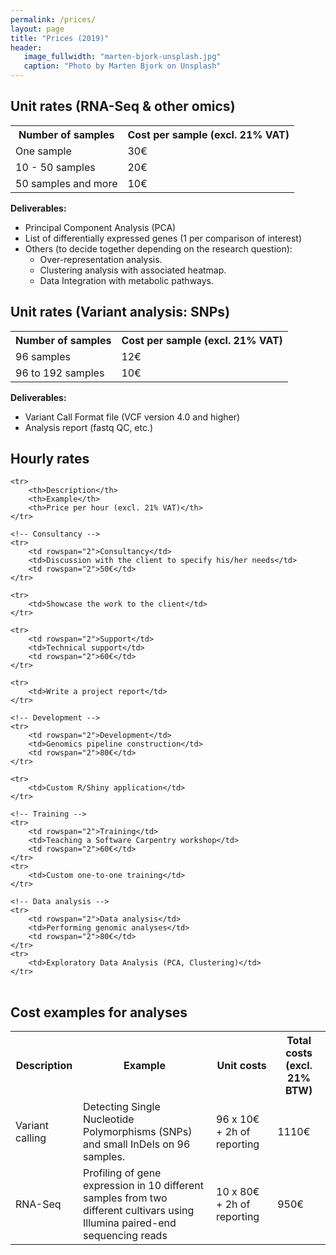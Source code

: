 ```yaml
---
permalink: /prices/
layout: page
title: "Prices (2019)"
header:
   image_fullwidth: "marten-bjork-unsplash.jpg"
   caption: "Photo by Marten Bjork on Unsplash"
---
```

<h2>Unit rates (RNA-Seq & other omics)</h2>
<table>
 <tr>
  <th>Number of samples</th>
  <th>Cost per sample (excl. 21% VAT)</th>
 </tr>
 <tr>
  <td>One sample</td>
  <td>30€</td>
 </tr>
 <tr>
  <td>10 - 50 samples</td>
  <td>20€</td>
 </tr>
 <tr>
  <td> 50 samples and more</td>
  <td>10€</td>
 </tr>
</table>

__Deliverables:__  
* Principal Component Analysis (PCA)
* List of differentially expressed genes (1 per comparison of interest)
* Others (to decide together depending on the research question):
  - Over-representation analysis.
  - Clustering analysis with associated heatmap.
  - Data Integration with metabolic pathways.

<h2>Unit rates (Variant analysis: SNPs)</h2>
<table>
 <tr>
  <th>Number of samples</th>
  <th>Cost per sample (excl. 21% VAT)</th>
 </tr>
 <tr>
  <td>96 samples</td>
  <td>12€</td>
 </tr>
 <tr>
  <td> 96 to 192 samples</td>
  <td>10€</td>
 </tr>
</table>

__Deliverables:__
- Variant Call Format file (VCF version 4.0 and higher)
- Analysis report (fastq QC, etc.) 

<h2>Hourly rates</h2>
<table>
	<!-- <caption>Current prices</caption> -->

	<tr>
		<th>Description</th>
		<th>Example</th>
		<th>Price per hour (excl. 21% VAT)</th>
	</tr>

	<!-- Consultancy -->
	<tr>
		<td rowspan="2">Consultancy</td>
		<td>Discussion with the client to specify his/her needs</td>
		<td rowspan="2">50€</td>
	</tr>

	<tr>
		<td>Showcase the work to the client</td>
	</tr>

  <!-- Support / Reporting -->
	<tr>
		<td rowspan="2">Support</td>
		<td>Technical support</td>
		<td rowspan="2">60€</td>
	</tr>

	<tr>
		<td>Write a project report</td>
	</tr>

    <!-- Development -->
	<tr>
		<td rowspan="2">Development</td>
		<td>Genomics pipeline construction</td>
		<td rowspan="2">80€</td>
	</tr>

	<tr>
		<td>Custom R/Shiny application</td>
	</tr>

	<!-- Training -->
	<tr>
		<td rowspan="2">Training</td>
		<td>Teaching a Software Carpentry workshop</td>
		<td rowspan="2">60€</td>
	</tr>
	<tr>
		<td>Custom one-to-one training</td>
	</tr>

	<!-- Data analysis -->
	<tr>
		<td rowspan="2">Data analysis</td>
		<td>Performing genomic analyses</td>
		<td rowspan="2">80€</td>
	</tr>
	<tr>
		<td>Exploratory Data Analysis (PCA, Clustering)</td>
	</tr>
</table>



<h2>Cost examples for analyses</h2>
<table>
 <tr>
  <th>Description</th>
  <th>Example</th>
  <th>Unit costs</th>
  <th>Total costs (excl. 21% BTW)</th>
 </tr>
 <tr>
  <td>Variant calling</td>
  <td>Detecting Single Nucleotide Polymorphisms (SNPs) and small InDels on 96 samples.</td>
  <td>96 x 10€ + 2h of reporting</td>
  <td>1110€</td>
 </tr>
 <tr>
  <td>RNA-Seq</td>
  <td>Profiling of gene expression in 10 different samples from two different cultivars using Illumina paired-end sequencing reads</td>
  <td>10 x 80€ + 2h of reporting</td>
  <td>950€</td>
 </tr>
</table>
